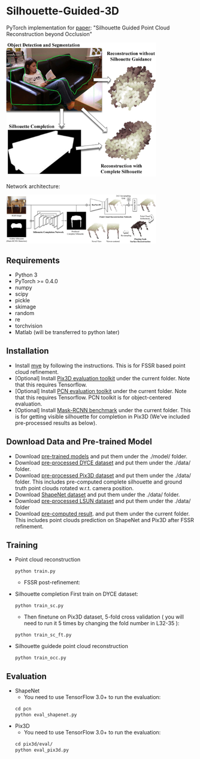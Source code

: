 # Silhouette-Guided-3D
PyTorch implementation for [paper](): "Silhouette Guided Point Cloud Reconstruction beyond Occlusion"

<img src='figs/fig-overview.jpg' width=400>

Network architecture:

<img src='figs/fig-network.jpg' width=400>

## Requirements
- Python 3
- PyTorch >= 0.4.0
- numpy
- scipy
- pickle
- skimage
- random
- re
- torchvision
- Matlab (will be transferred to python later)

## Installation
- Install [mve](https://github.com/simonfuhrmann/mve) by following the instructions. This is for FSSR based point cloud refinement.
- [Optional] Install [Pix3D evaluation toolkit](https://github.com/xingyuansun/pix3d) under the current folder. Note that this requires Tensorflow.
- [Optional] Install [PCN evaluation toolkit](https://github.com/TonythePlaneswalker/pcn) under the current folder. Note that this requires Tensorflow. PCN toolkit is for object-centered evaluation.
- [Optional] Install [Mask-RCNN benchmark](https://github.com/facebookresearch/maskrcnn-benchmark) under the current folder. This is for getting visible silhouette for completion in Pix3D (We've included pre-processed results as below).

## Download Data and Pre-trained Model
- Download [pre-trained models](https://drive.google.com/file/d/1KjmNb1TuIALyiKXNsEQCbp7ow9kP_ENB/view?usp=sharing) and put them under the ./model/ folder.
- Download [pre-processed DYCE dataset](https://drive.google.com/file/d/14sa6p3f-wT1SFL1tZlOPMe63N2dntHEG/view?usp=sharing) and put them under the ./data/ folder.
- Download [pre-processed Pix3D dataset](https://drive.google.com/file/d/1DdcDpePJ-t19SBLRuu0LSK5mNCeB1iUJ/view?usp=sharing) and put them under the ./data/ folder. This includes pre-computed complete silhouette and ground truth point clouds rotated w.r.t. camera position.
- Download [ShapeNet dataset](https://drive.google.com/drive/folders/131dH36qXCabym1JjSmEpSQZg4dmZVQid) and put them under the ./data/ folder.
- Download [pre-processed LSUN dataset](https://drive.google.com/file/d/1L7MrNuwYo7-e-adCHJ-S4d4u-_-4JMpS/view?usp=sharing) and put them under the ./data/ folder
- Download [pre-computed result](). and put them under the current folder. This includes point clouds prediction on ShapeNet and Pix3D after FSSR refinement.

## Training
- Point cloud reconstruction
    ```
    python train.py
    ```
    - FSSR post-refinement:

- Silhouette completion
    First train on DYCE dataset:
    ```
    python train_sc.py
    ```
    - Then finetune on Pix3D dataset, 5-fold cross validation ( you will need to run it 5 times by changing the fold number in L32-35 ):
    ```
    python train_sc_ft.py
    ```

- Silhouette guidede point cloud reconstruction
    ```
    python train_occ.py
    ```

## Evaluation
- ShapeNet
    - You need to use TensorFlow 3.0+ to run the evaluation:
    ```
    cd pcn
    python eval_shapenet.py
    ```
- Pix3D
    - You need to use TensorFlow 3.0+ to run the evaluation:
    ```
    cd pix3d/eval/
    python eval_pix3d.py
    ```

